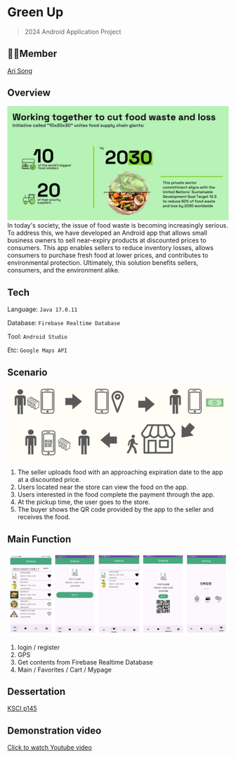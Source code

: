 #  Green Up
> 2024 Android Application Project

## 👭🏻Member
[Ari Song](https://github.com/songa102)

##  Overview
![image1](https://github.com/chokyungjin0504/GreenUp/blob/main/image_1.png)
In today's society, the issue of food waste is becoming increasingly serious. To address this, we have developed an Android app that allows small business owners to sell near-expiry products at discounted prices to consumers. This app enables sellers to reduce inventory losses, allows consumers to purchase fresh food at lower prices, and contributes to environmental protection. Ultimately, this solution benefits sellers, consumers, and the environment alike.

##  Tech
Language:
`Java 17.0.11`

Database:
`Firebase Realtime Database`

Tool:
`Android Studio`

Etc:
`Google Maps API`

##  Scenario
![image3](https://github.com/chokyungjin0504/GreenUp/blob/main/image_3.png)
1. The seller uploads food with an approaching expiration date to the app at a discounted price.
2. Users located near the store can view the food on the app.
3. Users interested in the food complete the payment through the app.
4. At the pickup time, the user goes to the store.
5. The buyer shows the QR code provided by the app to the seller and receives the food.

##  Main Function
![image2](https://github.com/chokyungjin0504/GreenUp/blob/main/image_2.png)
1. login / register
2. GPS
3. Get contents from Firebase Realtime Database
4. Main / Favorites / Cart / Mypage

##  Dessertation
[KSCI p145](https://ibookkorea.net/Viewer/2024-02)


##  Demonstration video
[Click to watch Youtube video](https://youtu.be/9EwzVdQH0Qo)

